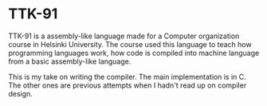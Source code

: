 # TTK-91

TTK-91 is a assembly-like language made for a Computer organization course in Helsinki University. 
The course used this language to teach how programming languages work, how code is compiled into machine language from a basic assembly-like language.

This is my take on writing the compiler. The main implementation is in C. The other ones are previous attempts when I hadn't read up on compiler design.
